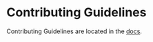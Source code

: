 # Contributing Guidelines

Contributing Guidelines are located in the [docs](https://nautobot.readthedocs.io/en/stable/development/#contributing).
